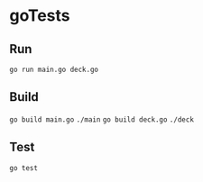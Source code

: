 # goTests

## Run

`go run main.go deck.go`

## Build

`go build main.go`
`./main`
`go build deck.go`
`./deck`

## Test

`go test`